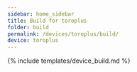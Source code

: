 ```yaml
---
sidebar: home_sidebar
title: Build for toroplus
folder: build
permalink: /devices/toroplus/build/
device: toroplus
---
```

{% include templates/device_build.md %}
